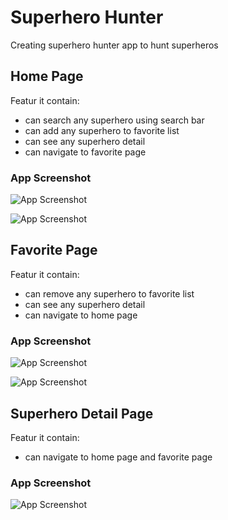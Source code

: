 

# Superhero Hunter

Creating superhero hunter app to hunt superheros 


## Home Page

Featur it contain:

- can search any superhero using search bar
- can add any superhero to favorite list
- can see any superhero detail
- can navigate to favorite page

### App Screenshot
![App Screenshot](https://honeshwar.github.io/superhero-hunter/images/1.png)

![App Screenshot](https://honeshwar.github.io/superhero-hunter/images/2.png)
## Favorite Page

Featur it contain:

- can remove any superhero to favorite list
- can see any superhero detail
- can navigate to home page

### App Screenshot
![App Screenshot](https://honeshwar.github.io/superhero-hunter/images/3.png)

![App Screenshot](https://honeshwar.github.io/superhero-hunter/images/4.png)


## Superhero Detail Page

Featur it contain:

- can navigate to home page and favorite page

### App Screenshot

![App Screenshot](https://honeshwar.github.io/superhero-hunter/images/5.png)
